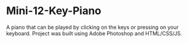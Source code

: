 # Mini-12-Key-Piano
A piano that can be played by clicking on the keys or pressing on your keyboard. Project was built using Adobe Photoshop and HTML/CSS/JS.
